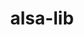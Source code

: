 ---
title: "alsa-lib"
layout: cache
categories: [package, v0.19]
meta: {"versions": ["1.2.3.2"], "compilers": ["gcc@=11.1.0", "gcc@=7.3.1", "oneapi@=2022.1.0"], "oss": ["amzn2", "ubuntu20.04"], "platforms": ["linux"], "targets": ["aarch64", "neoverse_n1", "x86_64", "x86_64_v3"], "stacks": ["aws-ahug", "aws-ahug-aarch64", "aws-isc", "aws-isc-aarch64", "e4s", "e4s-oneapi", "ml-cpu", "ml-cuda"], "num_specs": 5, "num_specs_by_stack": {"aws-isc-aarch64": 2, "aws-ahug-aarch64": 2, "aws-isc": 1, "aws-ahug": 1, "ml-cuda": 1, "ml-cpu": 1, "e4s": 1, "e4s-oneapi": 1}}
spec_details: [{"hash": "mrrx5c55trhl35esb6znbiodlygzckb5", "compiler": "gcc@=7.3.1", "versions": ["1.2.3.2"], "os": "amzn2", "platform": "linux", "target": "aarch64", "variants": ["build_system=autotools", "~python"], "stacks": ["aws-isc-aarch64", "aws-ahug-aarch64"], "size": "-", "tarball": "https://binaries.spack.io/releases/v0.19/build_cache/linux-amzn2-aarch64/gcc-7.3.1/alsa-lib-1.2.3.2/linux-amzn2-aarch64-gcc-7.3.1-alsa-lib-1.2.3.2-mrrx5c55trhl35esb6znbiodlygzckb5.spack"}, {"hash": "d3wy2e73742pk4yckkxlwq3pn3mtgzix", "compiler": "gcc@=7.3.1", "versions": ["1.2.3.2"], "os": "amzn2", "platform": "linux", "target": "neoverse_n1", "variants": ["build_system=autotools", "~python"], "stacks": ["aws-isc-aarch64", "aws-ahug-aarch64"], "size": "-", "tarball": "https://binaries.spack.io/releases/v0.19/build_cache/linux-amzn2-neoverse_n1/gcc-7.3.1/alsa-lib-1.2.3.2/linux-amzn2-neoverse_n1-gcc-7.3.1-alsa-lib-1.2.3.2-d3wy2e73742pk4yckkxlwq3pn3mtgzix.spack"}, {"hash": "qscw32byoiufqix4bdhm2u7ftrkksn64", "compiler": "gcc@=7.3.1", "versions": ["1.2.3.2"], "os": "amzn2", "platform": "linux", "target": "x86_64_v3", "variants": ["build_system=autotools", "~python"], "stacks": ["aws-isc", "aws-ahug", "ml-cuda", "ml-cpu"], "size": "-", "tarball": "https://binaries.spack.io/releases/v0.19/build_cache/linux-amzn2-x86_64_v3/gcc-7.3.1/alsa-lib-1.2.3.2/linux-amzn2-x86_64_v3-gcc-7.3.1-alsa-lib-1.2.3.2-qscw32byoiufqix4bdhm2u7ftrkksn64.spack"}, {"hash": "zz3fwu4az25hcauged743trin3myuljz", "compiler": "gcc@=11.1.0", "versions": ["1.2.3.2"], "os": "ubuntu20.04", "platform": "linux", "target": "x86_64", "variants": ["build_system=autotools", "~python"], "stacks": ["e4s"], "size": "-", "tarball": "https://binaries.spack.io/releases/v0.19/build_cache/linux-ubuntu20.04-x86_64/gcc-11.1.0/alsa-lib-1.2.3.2/linux-ubuntu20.04-x86_64-gcc-11.1.0-alsa-lib-1.2.3.2-zz3fwu4az25hcauged743trin3myuljz.spack"}, {"hash": "7ae73ei4ohch4alifhyywrvjybb626j6", "compiler": "oneapi@=2022.1.0", "versions": ["1.2.3.2"], "os": "ubuntu20.04", "platform": "linux", "target": "x86_64", "variants": ["build_system=autotools", "~python"], "stacks": ["e4s-oneapi"], "size": "-", "tarball": "https://binaries.spack.io/releases/v0.19/build_cache/linux-ubuntu20.04-x86_64/oneapi-2022.1.0/alsa-lib-1.2.3.2/linux-ubuntu20.04-x86_64-oneapi-2022.1.0-alsa-lib-1.2.3.2-7ae73ei4ohch4alifhyywrvjybb626j6.spack"}]
---
